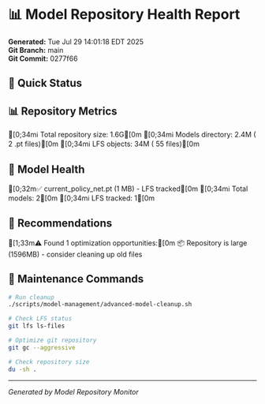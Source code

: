 # 📊 Model Repository Health Report

**Generated:** Tue Jul 29 14:01:18 EDT 2025  
**Git Branch:** main  
**Git Commit:** 0277f66

## 🎯 Quick Status



## 📊 Repository Metrics

[0;34mℹ️  Total repository size: 1.6G[0m
[0;34mℹ️  Models directory: 2.4M (       2 .pt files)[0m
[0;34mℹ️  LFS objects:  34M (      55 files)[0m

## 🏥 Model Health

[0;32m✅ current_policy_net.pt (1 MB) - LFS tracked[0m
[0;34mℹ️    Total models: 2[0m
[0;34mℹ️    LFS tracked: 1[0m

## 🚀 Recommendations

[1;33m⚠️  Found 1 optimization opportunities:[0m
  📦 Repository is large (1596MB) - consider cleaning up old files

## 🔧 Maintenance Commands

```bash
# Run cleanup
./scripts/model-management/advanced-model-cleanup.sh

# Check LFS status
git lfs ls-files

# Optimize git repository
git gc --aggressive

# Check repository size
du -sh .
```

---
*Generated by Model Repository Monitor*
